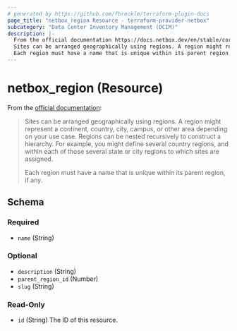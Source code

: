 ```yaml
---
# generated by https://github.com/fbreckle/terraform-plugin-docs
page_title: "netbox_region Resource - terraform-provider-netbox"
subcategory: "Data Center Inventory Management (DCIM)"
description: |-
  From the official documentation https://docs.netbox.dev/en/stable/core-functionality/sites-and-racks/#regions:
  Sites can be arranged geographically using regions. A region might represent a continent, country, city, campus, or other area depending on your use case. Regions can be nested recursively to construct a hierarchy. For example, you might define several country regions, and within each of those several state or city regions to which sites are assigned.
  Each region must have a name that is unique within its parent region, if any.
---
```


# netbox_region (Resource)

From the [official documentation](https://docs.netbox.dev/en/stable/core-functionality/sites-and-racks/#regions):

> Sites can be arranged geographically using regions. A region might represent a continent, country, city, campus, or other area depending on your use case. Regions can be nested recursively to construct a hierarchy. For example, you might define several country regions, and within each of those several state or city regions to which sites are assigned.
>
> Each region must have a name that is unique within its parent region, if any.



<!-- schema generated by tfplugindocs -->
## Schema

### Required

- `name` (String)

### Optional

- `description` (String)
- `parent_region_id` (Number)
- `slug` (String)

### Read-Only

- `id` (String) The ID of this resource.


